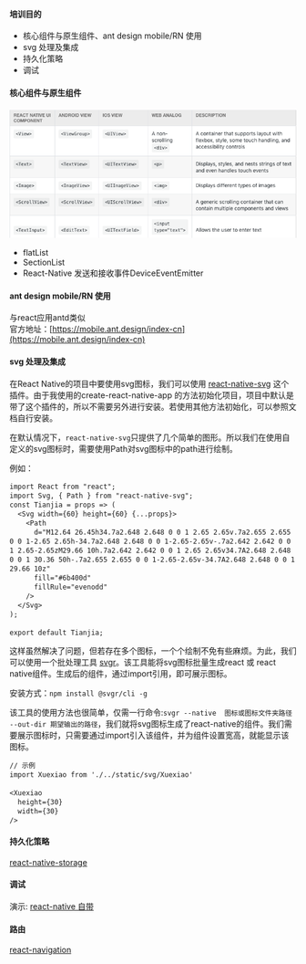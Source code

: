 #### 培训目的
- 核心组件与原生组件、ant design mobile/RN 使用
- svg 处理及集成
- 持久化策略
- 调试

#### 核心组件与原生组件
![核心组件](static/核心组件.png) 
- flatList
- SectionList
- React-Native 发送和接收事件DeviceEventEmitter

#### ant design mobile/RN 使用
与react应用antd类似    
官方地址：[https://mobile.ant.design/index-cn](https://mobile.ant.design/index-cn)
#### svg 处理及集成

在React Native的项目中要使用svg图标，我们可以使用 [react-native-svg](https://github.com/react-native-community/react-native-svg) 这个插件。由于我使用的create-react-native-app 的方法初始化项目，项目中默认是带了这个插件的，所以不需要另外进行安装。若使用其他方法初始化，可以参照文档自行安装。

在默认情况下，`react-native-svg`只提供了几个简单的图形。所以我们在使用自定义的svg图标时，需要使用Path对svg图标中的path进行绘制。

例如：
```
import React from "react";
import Svg, { Path } from "react-native-svg";
const Tianjia = props => (
  <Svg width={60} height={60} {...props}>
    <Path
      d="M12.64 26.45h34.7a2.648 2.648 0 0 1 2.65 2.65v.7a2.655 2.655 0 0 1-2.65 2.65h-34.7a2.648 2.648 0 0 1-2.65-2.65v-.7a2.642 2.642 0 0 1 2.65-2.65zM29.66 10h.7a2.642 2.642 0 0 1 2.65 2.65v34.7A2.648 2.648 0 0 1 30.36 50h-.7a2.655 2.655 0 0 1-2.65-2.65v-34.7A2.648 2.648 0 0 1 29.66 10z"
      fill="#6b400d"
      fillRule="evenodd"
    />
  </Svg>
);

export default Tianjia;
```

这样虽然解决了问题，但若存在多个图标，一个个绘制不免有些麻烦。为此，我们可以使用一个批处理工具 [svgr](https://github.com/smooth-code/svgr)。该工具能将svg图标批量生成react 或 react native组件。生成后的组件，通过import引用，即可展示图标。 

安装方式：`npm install @svgr/cli -g`

该工具的使用方法也很简单，仅需一行命令:`svgr --native  图标或图标文件夹路径 --out-dir 期望输出的路径`，我们就将svg图标生成了react-native的组件。我们需要展示图标时，只需要通过import引入该组件，并为组件设置宽高，就能显示该图标。

```
// 示例
import Xuexiao from './../static/svg/Xuexiao'

<Xuexiao
  height={30}
  width={30}
/>

```
#### 持久化策略
[react-native-storage](https://www.npmjs.com/package/react-native-storage)

#### 调试
演示: [react-native 自带](https://reactnative.cn/docs/debugging)
#### 路由
[react-navigation](https://www.jianshu.com/p/f39f020197ef)
